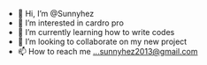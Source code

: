 - 👋 Hi, I’m @Sunnyhez
- 👀 I’m interested in cardro pro
- 🌱 I’m currently learning how to write codes
- 💞️ I’m looking to collaborate on my new project 
- 📫 How to reach me ...sunnyhez2013@gmail.com 

<!---
Sunnyhez/Sunnyhez is a ✨ special ✨ repository because its `README.md` (this file) appears on your GitHub profile.
You can click the Preview link to take a look at your changes.
--->
